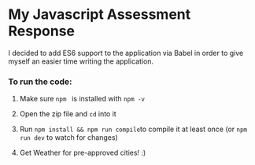 # My Javascript Assessment Response

I decided to add ES6 support to the application via Babel in order to give myself an easier time writing the application.

### To run the code: 

1. Make sure `npm ` is installed with `npm -v`

1. Open the zip file and `cd` into it

1. Run `npm install && npm run compile`to compile it at least once (or `npm run dev` to watch for changes)

1. Get Weather for pre-approved cities! :)